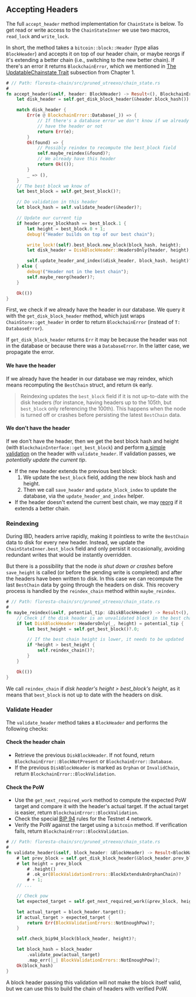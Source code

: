 ## Accepting Headers

The full `accept_header` method implementation for `ChainState` is below. To get read or write access to the `ChainStateInner` we use two macros, `read_lock` and `write_lock`.

In short, the method takes a `bitcoin::block::Header` (type alias `BlockHeader`) and accepts it on top of our header chain, or maybe reorgs if it's extending a better chain (i.e., switching to the new better chain). If there's an error it returns `BlockchainError`, which we mentioned in [The UpdatableChainstate Trait](ch01-02-chain-backend-api.md#the-updatablechainstate-trait) subsection from Chapter 1.

```rust
# // Path: floresta-chain/src/pruned_utreexo/chain_state.rs
#
fn accept_header(&self, header: BlockHeader) -> Result<(), BlockchainError> {
    let disk_header = self.get_disk_block_header(&header.block_hash());

    match disk_header {
        Err(e @ BlockchainError::Database(_)) => {
            // If there's a database error we don't know if we already
            // have the header or not
            return Err(e);
        }
        Ok(found) => {
            // Possibly reindex to recompute the best_block field
            self.maybe_reindex(&found)?;
            // We already have this header
            return Ok(());
        }
        _ => (),
    }
    // The best block we know of
    let best_block = self.get_best_block()?;

    // Do validation in this header
    let block_hash = self.validate_header(&header)?;

    // Update our current tip
    if header.prev_blockhash == best_block.1 {
        let height = best_block.0 + 1;
        debug!("Header builds on top of our best chain");

        write_lock!(self).best_block.new_block(block_hash, height);
        let disk_header = DiskBlockHeader::HeadersOnly(header, height);

        self.update_header_and_index(&disk_header, block_hash, height)?;
    } else {
        debug!("Header not in the best chain");
        self.maybe_reorg(header)?;
    }

    Ok(())
}
```

First, we check if we already have the header in our database. We query it with the `get_disk_block_header` method, which just wraps `ChainStore::get_header` in order to return `BlockchainError` (instead of `T: DatabaseError`).

If `get_disk_block_header` returns `Err` it may be because the header was not in the database or because there was a `DatabaseError`. In the latter case, we propagate the error.

#### We have the header

If we already have the header in our database we may reindex, which means recomputing the `BestChain` struct, and return `Ok` early.

> Reindexing updates the `best_block` field if it is not up-to-date with the disk headers (for instance, having headers up to the 105th, but `best_block` only referencing the 100th). This happens when the node is turned off or crashes before persisting the latest `BestChain` data.

#### We don't have the header

If we don't have the header, then we get the best block hash and height (with `BlockchainInterface::get_best_block`) and perform [a simple validation](ch03-01-accepting-headers.md#validate-header) on the header with `validate_header`. If validation passes, we _potentially update the current tip_.

- If the new header extends the previous best block:
    1. We update the `best_block` field, adding the new block hash and height.
    2. Then we call `save_header` and `update_block_index` to update the database, via the `update_header_and_index` helper.
- If the header doesn't extend the current best chain, we may [reorg](ch03-02-reorging-the-chain.md) if it extends a better chain.

### Reindexing

During IBD, headers arrive rapidly, making it pointless to write the `BestChain` data to disk for every new header. Instead, we update the `ChainStateInner.best_block` field and only persist it occasionally, avoiding redundant writes that would be instantly overridden.

But there is a possibility that the node _is shut down or crashes_ before `save_height` is called (or before the pending write is completed) and after the headers have been written to disk. In this case we can recompute the last `BestChain` data by going through the headers on disk. This recovery process is handled by the `reindex_chain` method within `maybe_reindex`.

```rust
# // Path: floresta-chain/src/pruned_utreexo/chain_state.rs
#
fn maybe_reindex(&self, potential_tip: &DiskBlockHeader) -> Result<(), BlockchainError> {
    // Check if the disk header is an unvalidated block in the best chain
    if let DiskBlockHeader::HeadersOnly(_, height) = potential_tip {
        let best_height = self.get_best_block()?.0;

        // If the best chain height is lower, it needs to be updated
        if *height > best_height {
            self.reindex_chain()?;
        }
    }

    Ok(())
}
```

We call `reindex_chain` if _disk header's height > best_block's height_, as it means that `best_block` is not up to date with the headers on disk.

### Validate Header

The `validate_header` method takes a `BlockHeader` and performs the following checks:

#### Check the header chain
- Retrieve the previous `DiskBlockHeader`. If not found, return `BlockchainError::BlockNotPresent` or `BlockchainError::Database`.
- If the previous `DiskBlockHeader` is marked as `Orphan` or `InvalidChain`, return `BlockchainError::BlockValidation`.

#### Check the PoW

- Use the `get_next_required_work` method to compute the expected PoW target and compare it with the header's actual target. If the actual target is easier, return `BlockchainError::BlockValidation`.
- Check the special [BIP 94](https://github.com/bitcoin/bips/blob/master/bip-0094.mediawiki) rules for the Testnet 4 network.
- Verify the PoW against the target using a `bitcoin` method. If verification fails, return `BlockchainError::BlockValidation`.

```rust
# // Path: floresta-chain/src/pruned_utreexo/chain_state.rs
#
fn validate_header(&self, block_header: &BlockHeader) -> Result<BlockHash, BlockchainError> {
    # let prev_block = self.get_disk_block_header(&block_header.prev_blockhash)?;
    # let height = prev_block
        # .height()
        # .ok_or(BlockValidationErrors::BlockExtendsAnOrphanChain)?
        # + 1;
    // ...

    // Check pow
    let expected_target = self.get_next_required_work(&prev_block, height, block_header)?;

    let actual_target = block_header.target();
    if actual_target > expected_target {
        return Err(BlockValidationErrors::NotEnoughPow)?;
    }

    self.check_bip94_block(block_header, height)?;

    let block_hash = block_header
        .validate_pow(actual_target)
        .map_err(|_| BlockValidationErrors::NotEnoughPow)?;
    Ok(block_hash)
}
```

A block header passing this validation will not make the block itself valid, but we can use this to build the chain of headers with verified PoW.
